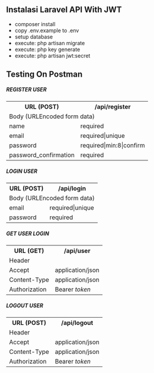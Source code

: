 ## Instalasi Laravel API With JWT

<ul>
    <li>composer install</li>
    <li>copy .env.example to .env</li>
    <li>setup database</li>
    <li>execute: php artisan migrate</li>
    <li>execute: php key generate</li>
    <li>execute: php artisan jwt:secret</li>
</ul>

## Testing On Postman

<h5>REGISTER USER</h5>
<table>
    <tr>
        <th>URL (POST)</th>
        <th>/api/register</th>
    </tr>
    <tr>
        <td colspan="2">Body (URLEncoded form data)</td>
    </tr>
    <tr>
        <td>name</td>
        <td>required</td>
    </tr>
    <tr>
        <td>email</td>
        <td>required|unique</td>
    </tr>
    <tr>
        <td>password</td>
        <td>required|min:8|confirm</td>
    </tr>
    <tr>
        <td>password_confirmation</td>
        <td>required</td>
    </tr>
</table>

<h5>LOGIN USER</h5>
<table>
    <tr>
        <th>URL (POST)</th>
        <th>/api/login</th>
    </tr>
    <tr>
        <td colspan="2">Body (URLEncoded form data)</td>
    </tr>
    <tr>
        <td>email</td>
        <td>required|unique</td>
    </tr>
    <tr>
        <td>password</td>
        <td>required</td>
    </tr>
</table>

<h5>GET USER LOGIN</h5>
<table>
    <tr>
        <th>URL (GET)</th>
        <th>/api/user</th>
    </tr>
    <tr>
        <td colspan="2">Header</td>
    </tr>
    <tr>
        <td>Accept</td>
        <td>application/json</td>
    </tr>
    <tr>
        <td>Content-Type</td>
        <td>application/json</td>
    </tr>
    <tr>
        <td>Authorization</td>
        <td>Bearer <i>token</i></td>
    </tr>
</table>

<h5>LOGOUT USER</h5>
<table>
    <tr>
        <th>URL (POST)</th>
        <th>/api/logout</th>
    </tr>
    <tr>
        <td colspan="2">Header</td>
    </tr>
    <tr>
        <td>Accept</td>
        <td>application/json</td>
    </tr>
    <tr>
        <td>Content-Type</td>
        <td>application/json</td>
    </tr>
    <tr>
        <td>Authorization</td>
        <td>Bearer <i>token</i></td>
    </tr>
</table>